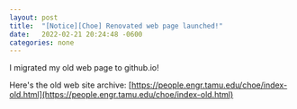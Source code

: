 ```yaml
---
layout: post
title:  "[Notice][Choe] Renovated web page launched!"
date:   2022-02-21 20:24:48 -0600
categories: none
---
```


I migrated my old web page to github.io! 

Here's the old web site archive: [https://people.engr.tamu.edu/choe/index-old.html](https://people.engr.tamu.edu/choe/index-old.html)
